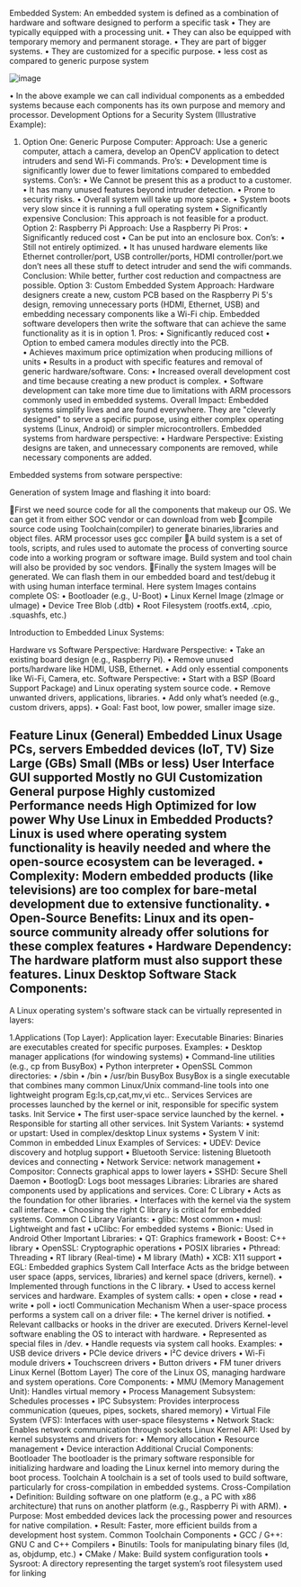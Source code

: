 Embedded System:
An embedded system is defined as a combination of hardware and software designed to perform a specific task
•	They are typically equipped with a processing unit.
•	They can also be equipped with temporary memory and permanent storage.
•	They are part of bigger systems.
•	They are customized for a specific purpose.
•	less cost as compared to generic purpose system

  ![image](https://github.com/user-attachments/assets/58990272-8837-4258-9e1c-adbf1e820b16)



  

•	In the above example we can call individual components as a embedded systems because each components has its own purpose and memory and processor.
Development Options for a Security System (Illustrative Example):

 









1.	Option One: Generic Purpose Computer:
Approach: Use a generic computer, attach a camera, develop an OpenCV application to detect intruders and send Wi-Fi commands.
Pro’s:
•	Development time is significantly lower due to fewer limitations compared to embedded systems.
Con’s:
•	We Cannot be present this as a product to a customer.
•	It has many unused features beyond intruder detection. 
•	 Prone to security risks. 
•	Overall system will take up more space. 
•	 System boots very slow since it is running a full operating system
•	 Significantly expensive 
 Conclusion: This approach is not feasible for a product.				
Option 2: Raspberry Pi
Approach: Use a Raspberry Pi
Pros:
•	Significantly reduced cost 
•	Can be put into an enclosure box.
Con’s:
•	Still not entirely optimized.
•	It has unused hardware elements like Ethernet controller/port, USB controller/ports, HDMI controller/port.we don’t nees all these stuff to detect intruder and send the wifi commands.
Conclusion: While better, further cost reduction and compactness are possible.
Option 3: Custom Embedded System
Approach: Hardware designers create a new, custom PCB based on the Raspberry Pi 5's design, removing unnecessary ports (HDMI, Ethernet, USB) and embedding necessary components like a Wi-Fi chip. Embedded software developers then write the software that can achieve the same functionality as it is in option 1.
Pros:
•	Significantly reduced cost 
•	Option to embed camera modules directly into the PCB.  
•	Achieves maximum price optimization when producing millions of units 
•	Results in a product with specific features and removal of generic hardware/software.
 Cons: 
•	Increased overall development cost and time because creating a new product is complex. 
•	Software development can take more time due to limitations with ARM processors commonly used in embedded systems.
Overall Impact: Embedded systems simplify lives and are found everywhere. They are "cleverly designed" to serve a specific purpose, using either complex operating systems (Linux, Android) or simpler microcontrollers.
Embedded systems from hardware perspective:
•	Hardware Perspective: Existing designs are taken, and unnecessary components are removed, while necessary components are added.
       






     

Embedded systems from sotware perspective:
 


Generation of system Image and flashing it into board:
 
First we need source code for all the components that makeup our OS. We can get it from either SOC vendor or can download from web
compile source code using Toolchain(compiler) to generate binaries,libraries and object files. ARM processor uses gcc compiler
A build system is a set of tools, scripts, and rules used to automate the process of converting source code into a working program or software image. Build system and tool chain will also be provided by soc vendors.
Finally the system Images will be generated. We can flash them in our embedded board and test/debug it with using human interface terminal.
Here system Images contains complete OS:
•	Bootloader (e.g., U-Boot)
•	Linux Kernel Image (zImage or uImage)
•	Device Tree Blob (.dtb)
•	Root Filesystem (rootfs.ext4, .cpio, .squashfs, etc.)





Introduction to Embedded Linux Systems:
 

Hardware vs Software Perspective:
Hardware Perspective:
•	Take an existing board design (e.g., Raspberry Pi).
•	Remove unused ports/hardware like HDMI, USB, Ethernet.
•	Add only essential components like Wi-Fi, Camera, etc.
Software Perspective:
•	Start with a BSP (Board Support Package) and Linux operating system  source code.
•	Remove unwanted drivers, applications, libraries.
•	Add only what’s needed (e.g., custom drivers, apps).
•	Goal: Fast boot, low power, smaller image size.







Feature	Linux (General)	Embedded Linux
Usage	PCs, servers	Embedded devices (IoT, TV)
Size	Large (GBs)	Small (MBs or less)
User Interface	GUI supported	Mostly no GUI
Customization	General purpose	Highly customized
Performance needs	High	Optimized for low power
Why Use Linux in Embedded Products?
Linux is used where operating system functionality is heavily needed and where the open-source ecosystem can be leveraged.
•	Complexity: Modern embedded products (like televisions) are too complex for bare-metal development due to extensive functionality.
•	Open-Source Benefits: Linux and its open-source community already offer solutions for these complex features
•	Hardware Dependency: The hardware platform must also support these features.
Linux Desktop Software Stack Components:
--------------------------------------------
A Linux operating system's software stack can be virtually represented in layers:


 


 

 1.Applications (Top Layer):
Application layer:
Executable Binaries:
Binaries are executables created for specific purposes.
Examples:
•	Desktop manager applications (for windowing systems)
•	Command-line utilities (e.g., cp from BusyBox)
•	Python interpreter
•	OpenSSL
Common directories:
•	/sbin
•	/bin
•	/usr/bin
BusyBox
BusyBox is a single executable that combines many common Linux/Unix command-line tools into one lightweight program
Eg:ls,cp,cat,mv,vi etc..
Services
Services are processes launched by the kernel or init, responsible for specific system tasks.
Init Service
•	The first user-space service launched by the kernel.
•	Responsible for starting all other services.
Init System Variants:
•	systemd or upstart: Used in complex/desktop Linux systems
•	System V init: Common in embedded Linux
Examples of Services:
•	UDEV: Device discovery and hotplug support
•	Bluetooth Service: listening Bluetooth devices and connecting
•	Network Service: network management
•	Compositor: Connects graphical apps to lower layers
•	SSHD: Secure Shell Daemon
•	BootlogD: Logs boot messages
Libraries:
Libraries are shared components used by applications and services.
Core: C Library
•	Acts as the foundation for other libraries.
•	Interfaces with the kernel via the system call interface.
•	Choosing the right C library is critical for embedded systems.
Common C Library Variants:
•	glibc: Most common
•	musl: Lightweight and fast
•	uClibc: For embedded systems
•	Bionic: Used in Android
Other Important Libraries:
•	QT: Graphics framework
•	Boost: C++ library
•	OpenSSL: Cryptographic operations
•	POSIX libraries
•	Pthread: Threading
•	RT library (Real-time)
•	M library (Math)
•	XCB: X11 support
•	EGL: Embedded graphics
System Call Interface
Acts as the bridge between user space (apps, services, libraries) and kernel space (drivers, kernel).
•	Implemented through functions in the C library.
•	Used to access kernel services and hardware.
Examples of system calls:
•	open
•	close
•	read
•	write
•	poll
•	ioctl
Communication Mechanism
When a user-space process performs a system call on a driver file:
•	The kernel driver is notified.
•	Relevant callbacks or hooks in the driver are executed.
 Drivers
Kernel-level software enabling the OS to interact with hardware.
•	Represented as special files in /dev.
•	Handle requests via system call hooks.
Examples:
•	USB device drivers
•	PCIe device drivers
•	I²C device drivers
•	Wi-Fi module drivers
•	Touchscreen drivers
•	Button drivers
•	FM tuner drivers
Linux Kernel (Bottom Layer)
The core of the Linux OS, managing hardware and system operations.
Core Components:
•	MMU (Memory Management Unit): Handles virtual memory
•	Process Management Subsystem: Schedules processes
•	IPC Subsystem: Provides interprocess communication (queues, pipes, sockets, shared memory)
•	Virtual File System (VFS): Interfaces with user-space filesystems
•	Network Stack: Enables network communication through sockets
Linux Kernel API:
Used by kernel subsystems and drivers for:
•	Memory allocation
•	Resource management
•	Device interaction
Additional Crucial Components:
Bootloader
The bootloader is the primary software responsible for initializing hardware and loading the Linux kernel into memory during the boot process.
Toolchain
A toolchain is a set of tools used to build software, particularly for cross-compilation in embedded systems.
Cross-Compilation
•	Definition: Building software on one platform (e.g., a PC with x86 architecture) that runs on another platform (e.g., Raspberry Pi with ARM).
•	Purpose: Most embedded devices lack the processing power and resources for native compilation.
•	Result: Faster, more efficient builds from a development host system.
Common Toolchain Components
•	GCC / G++: GNU C and C++ Compilers
•	Binutils: Tools for manipulating binary files (ld, as, objdump, etc.)
•	CMake / Make: Build system configuration tools
•	Sysroot: A directory representing the target system’s root filesystem used for linking

